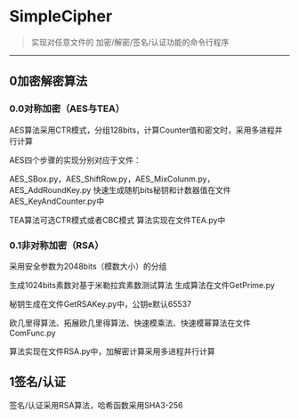 # SimpleCipher

>实现对任意文件的 加密/解密/签名/认证功能的命令行程序
---
## 0加密解密算法
### 0.0对称加密（AES与TEA）
AES算法采用CTR模式，分组128bits，计算Counter值和密文时，采用多进程并行计算 

AES四个步骤的实现分别对应于文件：

AES_SBox.py，AES_ShiftRow.py，AES_MixColunm.py，AES_AddRoundKey.py
快速生成随机bits秘钥和计数器值在文件AES_KeyAndCounter.py中

TEA算法可选CTR模式或者CBC模式
算法实现在文件TEA.py中

### 0.1非对称加密（RSA）
采用安全参数为2048bits（模数大小）的分组

生成1024bits素数对基于米勒拉宾素数测试算法
生成算法在文件GetPrime.py

秘钥生成在文件GetRSAKey.py中，公钥e默认65537

欧几里得算法、拓展欧几里得算法、快速模乘法、快速模幂算法在文件ComFunc.py

算法实现在文件RSA.py中，加解密计算采用多进程并行计算

## 1签名/认证
签名/认证采用RSA算法，哈希函数采用SHA3-256
